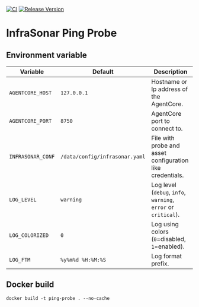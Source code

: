 [![CI](https://github.com/infrasonar/ping-probe/workflows/CI/badge.svg)](https://github.com/infrasonar/ping-probe/actions)
[![Release Version](https://img.shields.io/github/release/infrasonar/ping-probe)](https://github.com/infrasonar/ping-probe/releases)

# InfraSonar Ping Probe

## Environment variable

Variable          | Default                        | Description
----------------- | ------------------------------ | ------------
`AGENTCORE_HOST`  | `127.0.0.1`                    | Hostname or Ip address of the AgentCore.
`AGENTCORE_PORT`  | `8750`                         | AgentCore port to connect to.
`INFRASONAR_CONF` | `/data/config/infrasonar.yaml` | File with probe and asset configuration like credentials.
`LOG_LEVEL`       | `warning`                      | Log level (`debug`, `info`, `warning`, `error` or `critical`).
`LOG_COLORIZED`   | `0`                            | Log using colors (`0`=disabled, `1`=enabled).
`LOG_FTM`         | `%y%m%d %H:%M:%S`              | Log format prefix.

## Docker build

```
docker build -t ping-probe . --no-cache
```

